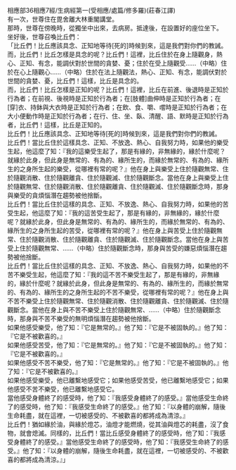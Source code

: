 相應部36相應7經/生病經第一(受相應/處篇/修多羅)(莊春江譯)  
有一次，世尊住在毘舍離大林重閣講堂。  
那時，世尊在傍晚時，從獨坐中出來，去病房。抵達後，在設置好的座位坐下。  
坐好後，世尊召喚比丘們：  
「比丘們！比丘應該具念、正知地等待[死的]時候到來，這是我們對你們的教誡。  
而，比丘們！比丘怎樣是具念的呢？比丘們！這裡，比丘住於在身上隨觀身，熱心、正知、有念，能調伏對於世間的貪婪、憂；住於在受上隨觀受……（中略）住於在心上隨觀心……（中略）住於在法上隨觀法，熱心、正知、有念，能調伏對於世間的貪婪、憂，比丘們！這樣，比丘是具念的。  
而，比丘們！比丘怎樣是正知的呢？比丘們！這裡，比丘在前進、後退時是正知於行為者；在前視、後視時是正知於行為者；在[肢體]曲伸時是正知於行為者；在[穿]衣、持鉢與大衣時是正知於行為者；在飲、食、嚼、嚐時是正知於行為者；在大小便動作時是正知於行為者；在行、住、坐、臥、清醒、語、默時是正知於行為者，比丘們！這樣，比丘是正知的。  
比丘們！比丘應該具念、正知地等待[死的]時候到來，這是我們對你們的教誡。  
比丘們！當比丘住於這樣具念、正知、不放逸、熱心、自我努力時，如果他的樂受生起，他這麼了知：『我的這樂受生起了，那是有緣的，非無緣的，緣於什麼呢？就緣於此身，但此身是無常的、有為的、緣所生的，而緣於無常的、有為的、緣所生的之身所生起的樂受，從哪裡有常的呢？』他在身上與樂受上住於隨觀無常、住於隨觀消散、住於隨觀離貪、住於隨觀滅、住於隨觀斷念。當他在身上與樂受上住於隨觀無常、住於隨觀消散、住於隨觀離貪、住於隨觀滅、住於隨觀斷念時，那身與樂受的貪煩惱潛在趨勢被他捨斷。  
比丘們！當比丘住於這樣的具念、正知、不放逸、熱心、自我努力時，如果他的苦受生起，他這麼了知：『我的這苦受生起了，那是有緣的，非無緣的，緣於什麼呢？就緣於此身，但此身是無常的、有為的、緣所生的，而緣於無常的、有為的、緣所生的之身所生起的苦受，從哪裡有常的呢？』他在身上與苦受上住於隨觀無常、住於隨觀消散、住於隨觀離貪、住於隨觀滅、住於隨觀斷念。當他在身上與苦受上住於隨觀無常、……（中略）住於隨觀斷念時，那身與苦受的嫌惡煩惱潛在趨勢被他捨斷。  
比丘們！當比丘住於這樣的具念、正知、不放逸、熱心、自我努力時，如果他的不苦不樂受生起，他這麼了知：『我的這不苦不樂受生起了，那是有緣的，非無緣的，緣於什麼呢？就緣於此身，但此身是無常的、有為的、緣所生的，而緣於無常的、有為的、緣所生的之身所生起的不苦不樂受，從哪裡有常的呢？』他在身上與不苦不樂受上住於隨觀無常、住於隨觀消散、住於隨觀離貪、住於隨觀滅、住於隨觀斷念。當他在身上與不苦不樂受上住於隨觀無常、……（中略）住於隨觀斷念時，那身與不苦不樂受的無明煩惱潛在趨勢被他捨斷。  
如果他感受樂受，他了知：『它是無常的。』他了知：『它是不被固執的。』他了知：『它是不被歡喜的。』  
如果他感受苦受，他了知：『它是無常的。』他了知：『它是不被固執的。』他了知：『它是不被歡喜的。』  
如果他感受不苦不樂受，他了知：『它是無常的。』他了知：『它是不被固執的。』他了知：『它是不被歡喜的。』  
如果他感受樂受，他已離繫地感受它；如果他感受苦受，他已離繫地感受它；如果他感受不苦不樂受，他已離繫地感受它。  
當他感受身體終了的感受時，他了知：『我感受身體終了的感受。』當他感受生命終了的感受時，他了知：『我感受生命終了的感受。』他了知：『以身體的崩解，隨後生命耗盡，就在這裡，一切被感受的、不被歡喜的都將成為清涼。』  
比丘們！猶如緣於油，與緣於燈芯，油燈才能燃燒，從其油與燈芯的耗盡，沒了食物，就會熄滅。同樣的，比丘們！當比丘感受身體終了的感受時，他了知：『我感受身體終了的感受。』當他感受生命終了的感受時，他了知：『我感受生命終了的感受。』他了知：『以身體的崩解，隨後生命耗盡，就在這裡，一切被感受的、不被歡喜的都將成為清涼。』」  
  
  
